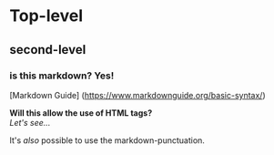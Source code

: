 # Top-level
## second-level
### is this markdown? Yes!  

[Markdown Guide] (https://www.markdownguide.org/basic-syntax/)

<p>
  <b>Will this allow the use of HTML tags?</b> <br>
  <i>Let's see...</i>
</p>


It's *also* possible to use the markdown-punctuation.
